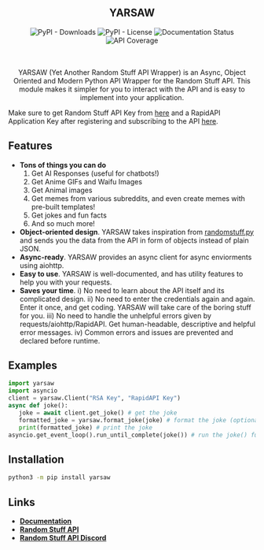 <h2 align="center">YARSAW</h2>
<div align="center">

<img alt="PyPI - Downloads" src="https://img.shields.io/pypi/dw/yarsaw?color=blue&style=for-the-badge">
<img alt="PyPI - License" src="https://img.shields.io/pypi/l/yarsaw?color=blue&style=for-the-badge">
<img alt="Documentation Status" src='https://readthedocs.org/projects/yarsaw/badge/?version=main&style=for-the-badge&color=blue'/>
<img alt="API Coverage" src="https://img.shields.io/badge/API%20Coverage-6%2F8%20Endpoints-yellow?style=for-the-badge">

</div>
<br>
<br>
<p align="center">YARSAW (Yet Another Random Stuff API Wrapper) is an Async, Object Oriented and Modern Python API Wrapper for the Random Stuff API. This module makes it simpler for you to interact with the API and is easy to implement into your application.</p>


Make sure to get Random Stuff API Key from [here](https://api-docs.pgamerx.com/Getting%20Started/register/) and a RapidAPI Application Key after registering and subscribing to the API [here](https://rapidapi.com/pgamerxdev/api/).


## Features

- **Tons of things you can do**
  1. Get AI Responses (useful for chatbots!)
  2. Get Anime GIFs and Waifu Images
  3. Get Animal images
  4. Get memes from various subreddits, and even create memes with pre-built templates!
  5. Get jokes and fun facts
  6. And so much more!
- **Object-oriented design**. YARSAW takes inspiration from [randomstuff.py](https://github.com/nerdguyahmad/randomstuff.py) and sends you the data from the API in form of objects instead of plain JSON.
- **Async-ready**. YARSAW provides an async client for async enviorments using aiohttp.
- **Easy to use**. YARSAW is well-documented, and has utility features to help you with your requests.
- **Saves your time**. i) No need to learn about the API itself and its complicated design. ii) No need to enter the credentials again and again. Enter it once, and get coding. YARSAW will take care of the boring stuff for you. iii) No need to handle the unhelpful errors given by requests/aiohttp/RapidAPI. Get human-headable, descriptive and helpful error messages. iv) Common errors and issues are prevented and declared before runtime. 

## Examples

```py
import yarsaw
import asyncio
client = yarsaw.Client("RSA Key", "RapidAPI Key")
async def joke():
   joke = await client.get_joke() # get the joke
   formatted_joke = yarsaw.format_joke(joke) # format the joke (optional)
   print(formatted_joke) # print the joke
asyncio.get_event_loop().run_until_complete(joke()) # run the joke() function
```

## Installation

```bash
python3 -m pip install yarsaw
```

## Links

- [**Documentation**](https://yarsaw.namantech.me/)
- [**Random Stuff API**](https://rapidapi.com/pgamerxdev/api/random-stuff-api/)
- [**Random Stuff API Discord**](https://discord.gg/GpYTdHaNhe)

